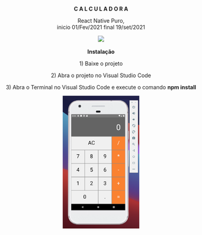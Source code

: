 <p align="center">
<B>C A L C U L A D O R A</B>
</p>

<p align="center">
React Native Puro,<br> 
inicio 01/Fev/2021 final 19/set/2021
</p>
<p align="center">
<img width="200px" src="https://kokensha.xyz/wp-content/uploads/2018/02/react-native.png">
</p>
<p align="center">
<b> Instalação </b>
</p>
<p align="center">
<p align="center">
1) Baixe o projeto
</p>
<p align="center">
2) Abra o projeto no Visual Studio Code
</p>
<p align="center">
3) Abra o Terminal no Visual Studio Code e execute o comando <b>npm install</b>
</p>
<p align="center">
  <img width="200px" src="https://github.com/Amdio11/calculator/blob/main/src/img/Calculadora.png"
</p>
